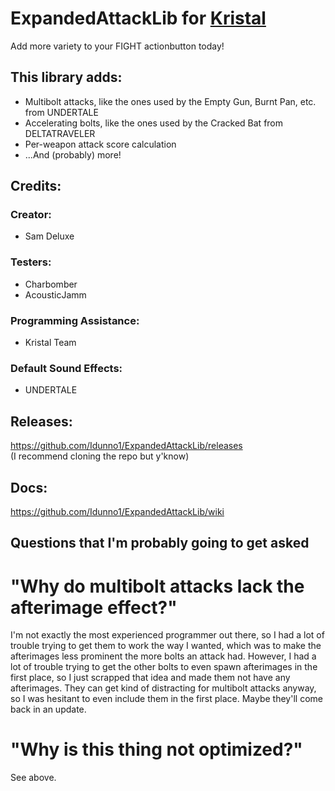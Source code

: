 # ExpandedAttackLib for [Kristal](https://github.com/KristalTeam/Kristal)

Add more variety to your FIGHT actionbutton today!

## This library adds:

* Multibolt attacks, like the ones used by the Empty Gun, Burnt Pan, etc. from UNDERTALE
* Accelerating bolts, like the ones used by the Cracked Bat from DELTATRAVELER
* Per-weapon attack score calculation
* ...And (probably) more!

## Credits:

### Creator:
* Sam Deluxe

### Testers:
* Charbomber
* AcousticJamm

### Programming Assistance:
* Kristal Team

### Default Sound Effects:
* UNDERTALE

## Releases:
https://github.com/Idunno1/ExpandedAttackLib/releases<br>
(I recommend cloning the repo but y'know)

## Docs:
https://github.com/Idunno1/ExpandedAttackLib/wiki

## Questions that I'm probably going to get asked
# "Why do multibolt attacks lack the afterimage effect?"
I'm not exactly the most experienced programmer out there, so I had a lot of trouble trying to get them to work the way I wanted, which was to make the afterimages less prominent the more bolts an attack had. However, I had a lot of trouble trying to get the other bolts to even spawn afterimages in the first place, so I just scrapped that idea and made them not have any afterimages. They can get kind of distracting for multibolt attacks anyway, so I was hesitant to even include them in the first place. Maybe they'll come back in an update.

# "Why is this thing not optimized?"
See above.
